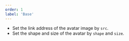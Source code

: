 ```yaml
---
order: 1
label: 'Base'
---
```


- Set the link address of the avatar image by `src`.
- Set the shape and size of the avatar by `shape` and `size`.
